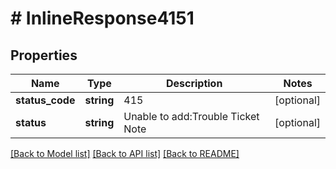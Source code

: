 # # InlineResponse4151

## Properties

Name | Type | Description | Notes
------------ | ------------- | ------------- | -------------
**status_code** | **string** | 415 | [optional]
**status** | **string** | Unable to add:Trouble Ticket Note | [optional]

[[Back to Model list]](../../README.md#models) [[Back to API list]](../../README.md#endpoints) [[Back to README]](../../README.md)
